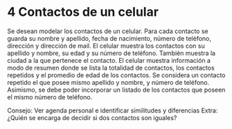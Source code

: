 # 4  Contactos de un celular 
Se desean modelar los contactos de un celular. Para cada contacto se guarda su nombre 
y apellido, fecha de nacimiento, número de teléfono, dirección y dirección de mail. El 
celular  muestra  los  contactos  con  su  apellido  y  nombre,  su  edad  y  su  número  de 
teléfono. También muestra la ciudad a la que pertenece el contacto.  El celular muestra 
información a modo de resumen donde se lista la totalidad de contactos, los contactos 
repetidos y el promedio de edad de los contactos. Se considera un contacto repetido el 
que posee mismo apellido y nombre, y número de teléfono. Asimismo, se debe poder 
incorporar un listado de los contactos que poseen el mismo número de teléfono. 
 
Consejo: Ver agenda personal e identificar similitudes y diferencias 
Extra:  ¿Quién se encarga de decidir si dos contactos son iguales?  
